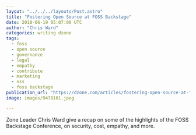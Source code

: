 ```yaml
---
layout: "../../../layouts/Post.astro"
title: "Fostering Open Source at FOSS Backstage"
date: 2018-06-19 05:07:00 UTC
author: "Chris Ward"
categories: writing dzone
tags:
  - foss
  - open source
  - governance
  - legal
  - empathy
  - contribute
  - marketing
  - oss
  - foss backstage
publication_url: "https://dzone.com/articles/fostering-open-source-at-foss-backstage"
image: images/9478101.jpeg

---
```

Zone Leader Chris Ward give a recap on some of the highlights of the FOSS Backstage Conference, on security, cost, empathy, and more.

